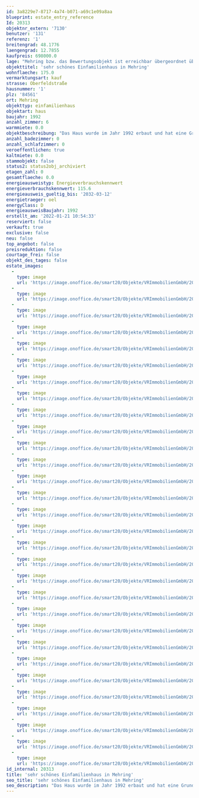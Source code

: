 ```yaml
---
id: 3a8229e7-8717-4a74-b071-a69c1e09a8aa
blueprint: estate_entry_reference
Id: 20313
objektnr_extern: '7130'
benutzer: '131'
referenz: '1'
breitengrad: 48.1776
laengengrad: 12.7855
kaufpreis: 698000.0
lage: "Mehring bzw. das Bewertungsobjekt ist erreichbar übergeordnet über Die B12 bzw. A 94 erreichbar. Der Regionale Anschluss erfolgt über die St. 2108 und St. 2356 bzw. kleinere Gemeindestraßen. \r\nEine Anschlussmöglichkeit an das Bahnstreckennetz besteht über die Bahnhöfe Burgkirchen und Burghausen in rd. 4 bis 5 km Luftlinie.\r\nÖffentliche Busverbindungen in die umliegenden Städte bzw. Gemeinden sind vorhanden. \r\nMehring liegt in der Region Südostoberbayer im Landkreis Altötting. \r\n\r\nZur Kreisstadt Altötting beträgt die Entfernung rd. 10 km (Luftlinie) sowie zur Landeshauptstadt München rd. 90 km (Luftlinie)\r\n\r\nDie Gemeinde Mehring hat 14 amtlich bezeichnete Gemeindeteile. \r\nIm Gewerbegebiet Hohenwart haben sich dank der guten Verkehrsanbindung B12 einige Dienstleistungs- und Produktionsbetriebe angesiedelt. Bedingt ist dies auch durch die Nähe zu Burghausen und den dortigen Industrieunternehmen wie Wacker-Chemie AG und der Raffinierie OMV Deutschland Gmbh sowie zum Werk Gendorf, ehemals Hoechst. AG. Es ist eine aufstrebende Gemeinde mit einem regen Vereinsleben gelegen zwischen den Industriegebieten Burgkirchen und Burghausen.\r\n\r\nAktuell hat Mehring rd. 2.500 Einwohner."
objekttitel: 'sehr schönes Einfamilienhaus in Mehring'
wohnflaeche: 175.0
vermarktungsart: kauf
strasse: Oberfeldstraße
hausnummer: '1'
plz: '84561'
ort: Mehring
objekttyp: einfamilienhaus
objektart: haus
baujahr: 1992
anzahl_zimmer: 6
warmmiete: 0.0
objektbeschreibung: "Das Haus wurde im Jahr 1992 erbaut und hat eine Grundstücksfläche von 603 m²\r\nDie Wohnfläche beträgt ca. 175m². Alle Räumlichkeiten sind mit Fliesen und Teppich versehen.\r\n\r\nDas Haus ist voll unterkellert und bietet dadurch mehr Nutzfläche. Im KG befindet sich die Waschküche, sowie zwei großzügig Abstellräume und die Heiztechnik. \r\nDas Erdgeschoss verfügt über ein großzügiges Wohnzimmer mit Kachelofen, sowie eine große Küche mit Essbereich. Im lichtdurchfluteten Gang, gehen Sie über die Treppe ins OG.\r\n\r\nIm 1. OG befinden sich Kinderzimmer, Schlafzimmer mit Ankleide, sowie  zwei Bäder ( Dusche, Badewanne, Solarium ). Um die Seele baumeln zu lassen, bietet Ihnen der schöne Garten mit Terrasse und Freisitz eine Oase der Ruhe.\r\n\r\nZum Haus gehört eine Doppelgarage und zwei Stellplätze. Beheizt wird das Objekt mit einer Öl-Zentralheizung."
anzahl_badezimmer: 0
anzahl_schlafzimmer: 0
veroeffentlichen: true
kaltmiete: 0.0
stammobjekt: false
status2: status2obj_archiviert
etagen_zahl: 0
gesamtflaeche: 0.0
energieausweistyp: Energieverbrauchskennwert
energieverbrauchskennwert: 115.6
energieausweis_gueltig_bis: '2032-03-12'
energietraeger: oel
energyClass: D
energieausweisBaujahr: 1992
erstellt_am: '2022-01-21 10:54:33'
reserviert: false
verkauft: true
exclusive: false
neu: false
top_angebot: false
preisreduktion: false
courtage_frei: false
objekt_des_tages: false
estate_images:
  -
    type: image
    url: 'https://image.onoffice.de/smart20/Objekte/VRImmobilienGmbH/20313/a1b17a56-7274-45bc-b0b5-ffbffad2ac4f.jpg'
  -
    type: image
    url: 'https://image.onoffice.de/smart20/Objekte/VRImmobilienGmbH/20313/4e3f447f-7a8d-420a-ad21-49e68794db2b.jpg'
  -
    type: image
    url: 'https://image.onoffice.de/smart20/Objekte/VRImmobilienGmbH/20313/b4ecfb64-f9ff-4f09-8a1b-93a2a6d899d4.jpg'
  -
    type: image
    url: 'https://image.onoffice.de/smart20/Objekte/VRImmobilienGmbH/20313/1e9ba806-9080-4130-97c2-5189e73ecf08.jpg'
  -
    type: image
    url: 'https://image.onoffice.de/smart20/Objekte/VRImmobilienGmbH/20313/8e78cf94-ad09-4177-b17e-3ebb13cecfb7.jpg'
  -
    type: image
    url: 'https://image.onoffice.de/smart20/Objekte/VRImmobilienGmbH/20313/c302a393-2ce2-4f28-9097-8d21371abdc4.jpg'
  -
    type: image
    url: 'https://image.onoffice.de/smart20/Objekte/VRImmobilienGmbH/20313/bb8a64db-6387-4cab-9cc9-e92563ffaefb.jpg'
  -
    type: image
    url: 'https://image.onoffice.de/smart20/Objekte/VRImmobilienGmbH/20313/0afde852-1ed9-4e58-b2e2-8c3af2dbfe5c.jpg'
  -
    type: image
    url: 'https://image.onoffice.de/smart20/Objekte/VRImmobilienGmbH/20313/442d5d08-3b5f-4c4c-941a-169991c9aa7f.jpg'
  -
    type: image
    url: 'https://image.onoffice.de/smart20/Objekte/VRImmobilienGmbH/20313/f2c41f3f-0bad-48bc-8efc-bd197b87298d.jpg'
  -
    type: image
    url: 'https://image.onoffice.de/smart20/Objekte/VRImmobilienGmbH/20313/a96cbc2a-8e3f-4243-a3fc-c376bf111ec7.jpg'
  -
    type: image
    url: 'https://image.onoffice.de/smart20/Objekte/VRImmobilienGmbH/20313/50bf68a6-ddb0-4f3f-9f1d-6e51e22feca0.jpg'
  -
    type: image
    url: 'https://image.onoffice.de/smart20/Objekte/VRImmobilienGmbH/20313/ce84b36f-cb25-455e-826e-b35987e86774.jpg'
  -
    type: image
    url: 'https://image.onoffice.de/smart20/Objekte/VRImmobilienGmbH/20313/3b06d2c1-2e81-49d1-9fa7-c0cb279f07d4.jpg'
  -
    type: image
    url: 'https://image.onoffice.de/smart20/Objekte/VRImmobilienGmbH/20313/f0fa3d8b-7cda-4d34-b10a-82c3a09f8360.jpg'
  -
    type: image
    url: 'https://image.onoffice.de/smart20/Objekte/VRImmobilienGmbH/20313/bbb6a708-ebfe-4577-b66a-1bbbe1cbd80f.jpg'
  -
    type: image
    url: 'https://image.onoffice.de/smart20/Objekte/VRImmobilienGmbH/20313/c3b6a494-1566-43b2-a65e-a6081c9404a6.jpg'
  -
    type: image
    url: 'https://image.onoffice.de/smart20/Objekte/VRImmobilienGmbH/20313/c40f3ad7-3a68-47fb-a80a-2d32718123cb.jpg'
  -
    type: image
    url: 'https://image.onoffice.de/smart20/Objekte/VRImmobilienGmbH/20313/24acfff3-06e0-4592-9208-e3e28e09c9ab.jpg'
  -
    type: image
    url: 'https://image.onoffice.de/smart20/Objekte/VRImmobilienGmbH/20313/7f81b833-9b3f-4c10-a155-e2b2ad7a8c52.jpg'
  -
    type: image
    url: 'https://image.onoffice.de/smart20/Objekte/VRImmobilienGmbH/20313/0aa5f2d8-4833-429d-aab5-f26b74cf493a.jpg'
  -
    type: image
    url: 'https://image.onoffice.de/smart20/Objekte/VRImmobilienGmbH/20313/67feecab-c1c9-4328-8aea-f6460f121b80.jpg'
  -
    type: image
    url: 'https://image.onoffice.de/smart20/Objekte/VRImmobilienGmbH/20313/fb09f87d-97da-43ed-a6c6-d61269f47ad1.jpg'
  -
    type: image
    url: 'https://image.onoffice.de/smart20/Objekte/VRImmobilienGmbH/20313/18a3529e-c97a-47fe-b94a-18c126185127.jpg'
  -
    type: image
    url: 'https://image.onoffice.de/smart20/Objekte/VRImmobilienGmbH/20313/b051fadc-2680-48d7-85f6-7ff2ccd0ec16.jpg'
  -
    type: image
    url: 'https://image.onoffice.de/smart20/Objekte/VRImmobilienGmbH/20313/ff4a8cc5-4754-4647-afe0-25e92e4e124b.jpg'
  -
    type: image
    url: 'https://image.onoffice.de/smart20/Objekte/VRImmobilienGmbH/20313/9be3cc08-6c26-4ec9-a587-33e8d49e87f2.jpg'
  -
    type: image
    url: 'https://image.onoffice.de/smart20/Objekte/VRImmobilienGmbH/20313/fa54a4e3-20da-4ce3-89d1-9d8f3e4affa3.jpg'
  -
    type: image
    url: 'https://image.onoffice.de/smart20/Objekte/VRImmobilienGmbH/20313/13d60b8c-bfb1-4530-843b-abf7d9b82912.jpg'
  -
    type: image
    url: 'https://image.onoffice.de/smart20/Objekte/VRImmobilienGmbH/20313/2478a94d-5228-4fcd-8c47-9554dbd71241.jpg'
id_internal: 20313
title: 'sehr schönes Einfamilienhaus in Mehring'
seo_title: 'sehr schönes Einfamilienhaus in Mehring'
seo_description: "Das Haus wurde im Jahr 1992 erbaut und hat eine Grundstücksfläche von 603 m²\r\nDie Wohnfläche beträgt ca. 175m². Alle Räumlichkeiten sind mit Fliesen und "
---
```

